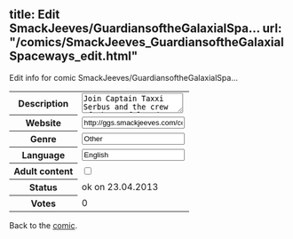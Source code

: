 title: Edit SmackJeeves/GuardiansoftheGalaxialSpa...
url: "/comics/SmackJeeves_GuardiansoftheGalaxialSpaceways_edit.html"
---
Edit info for comic SmackJeeves/GuardiansoftheGalaxialSpa...

<form name="comic" action="http://gaepostmail.appengine.com/comic" name="post">
<table class="comicinfo">
<tr>
<th>Description</th><td><textarea name="description">Join Captain Taxxi Serbus and the crew of the Artful Dodger as they battle space pirates, giant comic book geeks, and intergalactic viruses in a star-spanning adventure!</textarea></td>
</tr>
<tr>
<th>Website</th><td><input type="text" name="url" value="http://ggs.smackjeeves.com/comics/"/></td>
</tr>
<tr>
<th>Genre</th><td><input type="text" name="genre" value="Other"/></td>
</tr>
<tr>
<th>Language</th><td><input type="text" name="language" value="English"/></td>
</tr>
<tr>
<th>Adult content</th><td><input type="checkbox" name="adult" value="adult" /></td>
</tr>
<tr>
<th>Status</th><td>ok on 23.04.2013</td>
</tr>
<tr>
<th>Votes</th><td>0</div></td>
</tr>
</table>
</form>

Back to the [comic](/comics/SmackJeeves_GuardiansoftheGalaxialSpaceways.html).
